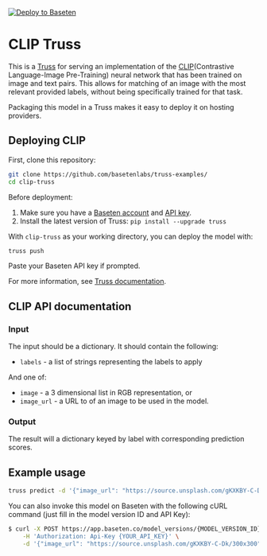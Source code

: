 [![Deploy to Baseten](https://user-images.githubusercontent.com/2389286/236301770-16f46d4f-4e23-4db5-9462-f578ec31e751.svg)](https://app.baseten.co/explore/clip)

# CLIP Truss

This is a [Truss](https://truss.baseten.co/) for serving an implementation of the
[CLIP](https://github.com/openai/CLIP)(Contrastive Language-Image Pre-Training)
neural network that has been trained on image and text pairs. This allows for matching of an image with the most
relevant provided labels, without being specifically trained for that task.

Packaging this model in a Truss makes it easy to deploy it on hosting providers.

## Deploying CLIP

First, clone this repository:

```sh
git clone https://github.com/basetenlabs/truss-examples/
cd clip-truss
```

Before deployment:

1. Make sure you have a [Baseten account](https://app.baseten.co/signup) and [API key](https://app.baseten.co/settings/account/api_keys).
2. Install the latest version of Truss: `pip install --upgrade truss`

With `clip-truss` as your working directory, you can deploy the model with:

```sh
truss push
```

Paste your Baseten API key if prompted.

For more information, see [Truss documentation](https://truss.baseten.co).

## CLIP API documentation

### Input

The input should be a dictionary. It should contain the following:

* `labels` - a list of strings representing the labels to apply

And one of:

* `image` - a 3 dimensional list in RGB representation, or
* `image_url` - a URL to of an image to be used in the model.

### Output

The result will a dictionary keyed by label with corresponding prediction scores.

## Example usage

```sh
truss predict -d '{"image_url": "https://source.unsplash.com/gKXKBY-C-Dk/300x300", "labels": ["small cat", "not cat", "big cat"]}'
```

You can also invoke this model on Baseten with the following cURL command (just fill in the model version ID and API Key):

```sh
$ curl -X POST https://app.baseten.co/model_versions/{MODEL_VERSION_ID}/predict \
    -H 'Authorization: Api-Key {YOUR_API_KEY}' \
    -d '{"image_url": "https://source.unsplash.com/gKXKBY-C-Dk/300x300", "labels": ["small cat", "not cat", "big cat"]}'
```
